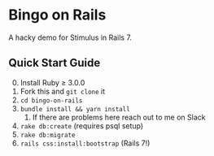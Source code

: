 # Bingo on Rails
A hacky demo for Stimulus in Rails 7.

## Quick Start Guide

0. Install Ruby ≥ 3.0.0
1. Fork this and `git clone` it
2. `cd bingo-on-rails`
3. `bundle install && yarn install`
   1. If there are problems here reach out to me on Slack
4. `rake db:create` (requires psql setup)
5. `rake db:migrate`
6. `rails css:install:bootstrap` (Rails 7!)